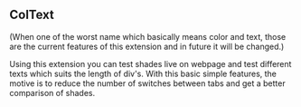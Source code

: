 ## ColText 
(When one of the worst name which basically means color and text, those are the current features of this extension and in future it will be changed.)

Using this extension you can test shades live on webpage and test different texts which suits the length of div's.
With this basic simple features, the motive is to reduce the number of switches between tabs and get a better comparison of shades.

